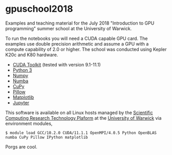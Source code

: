 # gpuschool2018

Examples and teaching material for the July 2018 "Introduction to GPU programming" summer school at the University of Warwick. 

To run the notebooks you will need a CUDA capable GPU card. The examples use double precision arithmetic and assume a GPU with a compute capability of 2.0 or higher. The school was conducted using Kepler K20c and K80 hardware. 

* [CUDA Toolkit](https://developer.nvidia.com/cuda-toolkit) (tested with version 9.1-11.1)
* [Python 3](https://www.python.org/downloads/)
* [Numpy](http://www.numpy.org/)
* [Numba](https://numba.pydata.org/) 
* [CuPy](https://cupy.dev) 
* [Pillow](https://python-pillow.org/) 
* [Matplotlib](https://matplotlib.org/)
* [Jupyter](http://jupyter.org/)

This software is available on all Linux hosts managed by the [Scientific Computing Research Technology Plaform](https://warwick.ac.uk/research/rtp/sc) at the [University of Warwick](https://warwick.ac.uk/) via environment modules,
```
$ module load GCC/10.2.0 CUDA/11.1.1 OpenMPI/4.0.5 Python OpenBLAS numba CuPy Pillow IPython matplotlib
```

Porgs are cool.
